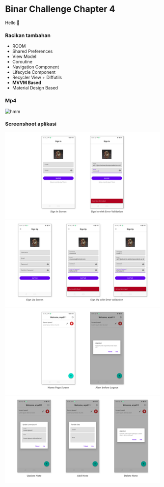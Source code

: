 # Binar Challenge Chapter 4
Hello 🚀
### Racikan tambahan
- ROOM
- Shared Preferences
- View Model
- Coroutine
- Navigation Component
- Lifecycle Component
- Recycler View + Diffutils
- **MVVM Based**
- Material Design Based
### Mp4
![hmm](https://raw.githubusercontent.com/anantyan/Binar-Android-Chapter-4/Challenge/screenshoot/screenshoot/Record_2022-04-09-03-50-13.gif)
### Screenshoot aplikasi
![hmm](https://raw.githubusercontent.com/anantyan/Binar-Android-Chapter-4/Challenge/screenshoot/pages.png)
![hmm](https://raw.githubusercontent.com/anantyan/Binar-Android-Chapter-4/Challenge/screenshoot/pages___1.png)
![hmm](https://raw.githubusercontent.com/anantyan/Binar-Android-Chapter-4/Challenge/screenshoot/pages___2.png)
![hmm](https://raw.githubusercontent.com/anantyan/Binar-Android-Chapter-4/Challenge/screenshoot/pages___3.png)